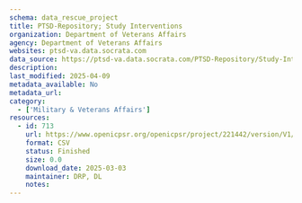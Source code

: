 ```yaml
---
schema: data_rescue_project 
title: PTSD-Repository; Study Interventions
organization: Department of Veterans Affairs
agency: Department of Veterans Affairs
websites: ptsd-va.data.socrata.com
data_source: https://ptsd-va.data.socrata.com/PTSD-Repository/Study-Interventions/jckr-i5ky/data_preview
description: 
last_modified: 2025-04-09
metadata_available: No
metadata_url: 
category:
  - ['Military & Veterans Affairs'] 
resources:
  - id: 713
    url: https://www.openicpsr.org/openicpsr/project/221442/version/V1/view
    format: CSV
    status: Finished
    size: 0.0
    download_date: 2025-03-03
    maintainer: DRP, DL
    notes: 
---
```

